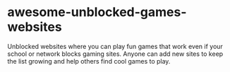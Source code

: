 # awesome-unblocked-games-websites
Unblocked websites where you can play fun games that work even if your school or network blocks gaming sites. Anyone can add new sites to keep the list growing and help others find cool games to play.
